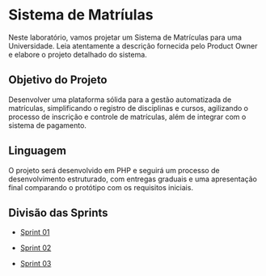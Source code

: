 # Sistema de Matríulas

Neste  laboratório,  vamos  projetar  um  Sistema  de  Matrículas  para  uma  Universidade. 
Leia  atentamente  a  descrição  fornecida  pelo  Product  Owner  e  elabore  o  projeto 
detalhado do sistema.

##  Objetivo do Projeto

Desenvolver uma plataforma sólida para a gestão automatizada de matrículas, simplificando o registro de disciplinas e cursos, agilizando o processo de inscrição e controle de matrículas, além de integrar com o sistema de pagamento.

## Linguagem

O projeto será desenvolvido em PHP e seguirá um processo de desenvolvimento estruturado, com entregas graduais e uma apresentação final comparando o protótipo com os requisitos iniciais.

## Divisão das Sprints

* [Sprint 01](../Lab01S01/)

* [Sprint 02](../Lab01S02/)

* [Sprint 03](../Lab01S03/)



